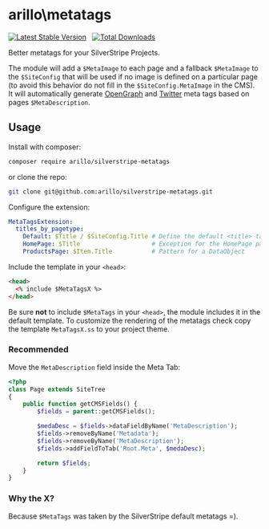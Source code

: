 # arillo\metatags

[![Latest Stable Version](https://poser.pugx.org/arillo/silverstripe-metatags/v/stable?format=flat)](https://packagist.org/packages/arillo/silverstripe-metatags)
&nbsp;
[![Total Downloads](https://poser.pugx.org/arillo/silverstripe-metatags/downloads?format=flat)](https://packagist.org/packages/arillo/silverstripe-metatags)

Better metatags for your SilverStripe Projects.

The module will add a `$MetaImage` to each page and a fallback `$MetaImage` to the `$SiteConfig` that will be used if no image is defined on a particular page (to avoid this behavior do not fill in the `$SiteConfig.MetaImage` in the CMS). It will automatically generate [OpenGraph](http://ogp.me/) and [Twitter](https://dev.twitter.com/cards/getting-started) meta tags based on pages `$MetaDescription`.

## Usage

Install with composer:

```bash
composer require arillo/silverstripe-metatags
```

or clone the repo:

```bash
git clone git@github.com:arillo/silverstripe-metatags.git
```

Configure the extension:

```yml
MetaTagsExtension:
  titles_by_pagetype:
    Default: $Title / $SiteConfig.Title # Define the default <title> tag pattern. (Defaults to $Title)
    HomePage: $Title                    # Exception for the HomePage page-type
    ProductsPage: $Item.Title           # Pattern for a DataObject
```

Include the template in your `<head>`:

```html
<head>
  <% include $MetaTagsX %>
</head>
```

Be sure **not** to include `$MetaTags` in your `<head>`, the module includes it in the default template. To customize the rendering of the metatags check copy the template `MetaTagsX.ss` to your project theme.

### Recommended

Move the `MetaDescription` field inside the Meta Tab:

```php
<?php
class Page extends SiteTree
{
    public function getCMSFields() {
        $fields = parent::getCMSFields();

        $medaDesc = $fields->dataFieldByName('MetaDescription');
        $fields->removeByName('Metadata');
        $fields->removeByName('MetaDescription');
        $fields->addFieldToTab('Root.Meta', $medaDesc);

        return $fields;
    }
}
```

### Why the X?

Because `$MetaTags` was taken by the SilverStripe default metatags =).
